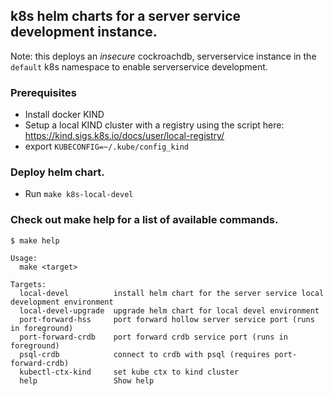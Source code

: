 ## k8s helm charts for a server service development instance.

Note: this deploys an *insecure* cockroachdb, serverservice instance in the
`default` k8s namespace to enable serverservice development.


### Prerequisites

- Install docker KIND
- Setup a local KIND cluster with a registry using the script here: https://kind.sigs.k8s.io/docs/user/local-registry/
- export `KUBECONFIG=~/.kube/config_kind`

### Deploy helm chart.

- Run `make k8s-local-devel`

### Check out make help for a list of available commands.


```
$ make help

Usage:
  make <target>

Targets:
  local-devel          install helm chart for the server service local development environment
  local-devel-upgrade  upgrade helm chart for local devel environment
  port-forward-hss     port forward hollow server service port (runs in foreground)
  port-forward-crdb    port forward crdb service port (runs in foreground)
  psql-crdb            connect to crdb with psql (requires port-forward-crdb)
  kubectl-ctx-kind     set kube ctx to kind cluster
  help                 Show help
```
